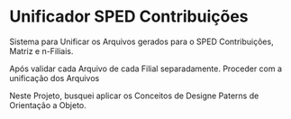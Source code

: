 # Unificador SPED Contribuições
Sistema para Unificar os Arquivos gerados para o SPED Contribuições, Matriz e n-Filiais.

Após validar cada Arquivo de cada Filial separadamente.
Proceder com a unificação dos Arquivos

Neste Projeto, busquei aplicar os Conceitos de Designe Paterns de Orientação a Objeto.
